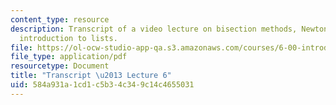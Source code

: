 ```yaml
---
content_type: resource
description: Transcript of a video lecture on bisection methods, Newton/Raphson, and
  introduction to lists.
file: https://ol-ocw-studio-app-qa.s3.amazonaws.com/courses/6-00-introduction-to-computer-science-and-programming-fall-2008/584a931a1cd1c5b34c349c14c4655031_6-00F08-L06.pdf
file_type: application/pdf
resourcetype: Document
title: "Transcript \u2013 Lecture 6"
uid: 584a931a-1cd1-c5b3-4c34-9c14c4655031
---
```

